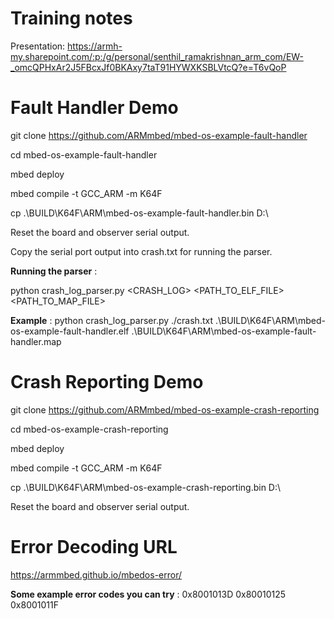 # Training notes

Presentation: https://armh-my.sharepoint.com/:p:/g/personal/senthil_ramakrishnan_arm_com/EW-_omcQPHxAr2J5FBcxJf0BKAxy7taT91HYWXKSBLVtcQ?e=T6vQoP

Fault Handler Demo
==================
git clone https://github.com/ARMmbed/mbed-os-example-fault-handler

cd mbed-os-example-fault-handler

mbed deploy

mbed compile -t GCC_ARM -m K64F

cp .\BUILD\K64F\ARM\mbed-os-example-fault-handler.bin D:\

Reset the board and observer serial output.

Copy the serial port output into crash.txt for running the parser.

__Running the parser__ :

python crash_log_parser.py <CRASH_LOG> <PATH_TO_ELF_FILE>  <PATH_TO_MAP_FILE>

__Example__ :
python crash_log_parser.py ./crash.txt .\BUILD\K64F\ARM\mbed-os-example-fault-handler.elf .\BUILD\K64F\ARM\mbed-os-example-fault-handler.map

Crash Reporting Demo
====================
git clone https://github.com/ARMmbed/mbed-os-example-crash-reporting

cd mbed-os-example-crash-reporting

mbed deploy

mbed compile -t GCC_ARM -m K64F

cp .\BUILD\K64F\ARM\mbed-os-example-crash-reporting.bin D:\

Reset the board and observer serial output.

Error Decoding URL
==================
https://armmbed.github.io/mbedos-error/

__Some example error codes you can try__ :
0x8001013D
0x80010125
0x8001011F



